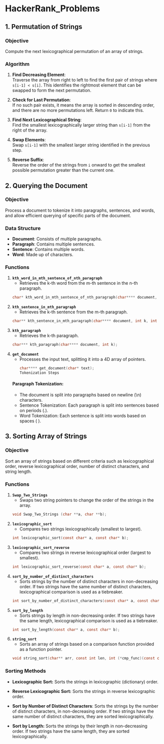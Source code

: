 # HackerRank_Problems
## 1. Permutation of Strings

### Objective
Compute the next lexicographical permutation of an array of strings.

### Algorithm

1. **Find Decreasing Element**:  
   Traverse the array from right to left to find the first pair of strings where `s[i-1] < s[i]`. This identifies the rightmost element that can be swapped to form the next permutation.

2. **Check for Last Permutation**:  
   If no such pair exists, it means the array is sorted in descending order, and there are no more permutations left. Return `0` to indicate this.

3. **Find Next Lexicographical String**:  
   Find the smallest lexicographically larger string than `s[i-1]` from the right of the array.

4. **Swap Elements**:  
   Swap `s[i-1]` with the smallest larger string identified in the previous step.

5. **Reverse Suffix**:  
   Reverse the order of the strings from `i` onward to get the smallest possible permutation greater than the current one.

## 2. Querying the Document

### Objective
Process a document to tokenize it into paragraphs, sentences, and words, and allow efficient querying of specific parts of the document.

### Data Structure

- **Document**: Consists of multiple paragraphs.
- **Paragraph**: Contains multiple sentences.
- **Sentence**: Contains multiple words.
- **Word**: Made up of characters.

### Functions

1. **`kth_word_in_mth_sentence_of_nth_paragraph`**
   - Retrieves the k-th word from the m-th sentence in the n-th paragraph.
   ```c
   char* kth_word_in_mth_sentence_of_nth_paragraph(char**** document, int k, int m, int n);
2. **`kth_sentence_in_mth_paragraph`**
   - Retrieves the k-th sentence from the m-th paragraph.
   ```c
   char** kth_sentence_in_mth_paragraph(char**** document, int k, int m);
3. **`kth_paragraph`**
   - Retrieves the k-th paragraph.
   ```c
   char*** kth_paragraph(char**** document, int k);
4. **`get_document`**
   - Processes the input text, splitting it into a 4D array of pointers.
     ```c
     char**** get_document(char* text);
     Tokenization Steps
   #### Paragraph Tokenization:
   - The document is split into paragraphs based on newline (\n) characters.
   - Sentence Tokenization: Each paragraph is split into sentences based on periods (.).
   - Word Tokenization: Each sentence is split into words based on spaces ( ).
   
## 3. Sorting Array of Strings

### Objective
Sort an array of strings based on different criteria such as lexicographical order, reverse lexicographical order, number of distinct characters, and string length.

### Functions

1. **`Swap_Two_Strings`**
   - Swaps two string pointers to change the order of the strings in the array.
   ```c
   void Swap_Two_Strings (char **a, char **b);
2. **`lexicographic_sort`**
   - Compares two strings lexicographically (smallest to largest).
   ```c
   int lexicographic_sort(const char* a, const char* b);
3. **`lexicographic_sort_reverse`**
   - Compares two strings in reverse lexicographical order (largest to smallest).
   ```c
   int lexicographic_sort_reverse(const char* a, const char* b);
4. **`sort_by_number_of_distinct_characters`**
   - Sorts strings by the number of distinct characters in non-decreasing order. If two strings have the same number of distinct characters, lexicographical comparison is used as a tiebreaker.
   ```c
   int sort_by_number_of_distinct_characters(const char* a, const char* b);
5. **`sort_by_length`**
   - Sorts strings by length in non-decreasing order. If two strings have the same length, lexicographical comparison is used as a tiebreaker.
   ```c
   int sort_by_length(const char* a, const char* b);
6. **`string_sort`**
   - Sorts an array of strings based on a comparison function provided as a function pointer.
   ```c
   void string_sort(char** arr, const int len, int (*cmp_func)(const char* a, const char* b));
### Sorting Methods
- **Lexicographic Sort:** Sorts the strings in lexicographic (dictionary) order.

- **Reverse Lexicographic Sort:** Sorts the strings in reverse lexicographic order.

- **Sort by Number of Distinct Characters**: Sorts the strings by the number of distinct characters, in non-decreasing order. If two strings have the same number of distinct characters, they are sorted lexicographically.

- **Sort by Length:** Sorts the strings by their length in non-decreasing order. If two strings have the same length, they are sorted lexicographically.
